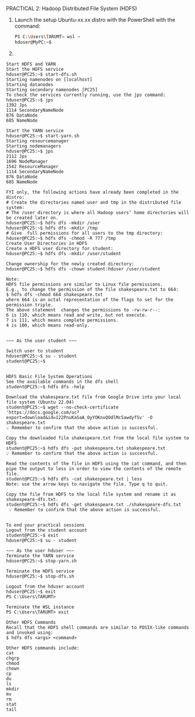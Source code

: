 PRACTICAL 2: Hadoop Distributed File System (HDFS)

1. Launch the setup Ubuntu-xx.xx distro with the PowerShell with the command:
   ~~~bash
   PS C:\Users\TARUMT> wsl ~
   hduser@MyPC:~$ 
   ~~~

2. 

~~~ As the user hduser ~~~ 
Start HDFS and YARN 
Start the HDFS service
hduser@PC25:~$ start-dfs.sh
Starting namenodes on [localhost]                                    Starting datanodes                                                   Starting secondary namenodes [PC25]                                  
To check the services currently running, use the jps command:
hduser@PC25:~$ jps                                                   1392 Jps                                                             1114 SecondaryNameNode                                               
876 DataNode                                                         
685 NameNode                                                            

Start the YARN service
hduser@PC25:~$ start-yarn.sh                                         Starting resourcemanager                                             Starting nodemanagers                                                
hduser@PC25:~$ jps                                                   2112 Jps                                                             1696 NodeManager                                                     1542 ResourceManager                                                 1114 SecondaryNameNode                                               
876 DataNode                                                         
685 NameNode                                                         

FYI only, the following actions have already been completed in the distro:
# Create the directories named user and tmp in the distributed file system: 
# The /user directory is where all Hadoop users’ home directories will be created later on.
hduser@PC25:~$ hdfs dfs -mkdir /user
hduser@PC25:~$ hdfs dfs -mkdir /tmp
# Give  full permissions for all users to the tmp directory:
hduser@PC25:~$ hdfs dfs -chmod -R 777 /tmp
Create User Directories in HDFS
Create a HDFS user directory for student:
hduser@PC25:~$ hdfs dfs -mkdir /user/student 

Change ownership for the newly created directory:
hduser@PC25:~$ hdfs dfs -chown student:hduser /user/student

Note:
HDFS file permissions are similar to Linux file permissions. 
E.g., to change the permission of the file shakespeare.txt to 664:
$ hdfs dfs -chmod 664 shakespeare.txt 
where 664 is an octal representation of the flags to set for the permission triple.
The above statement  changes the permissions to -rw-rw-r--:
6 is 110, which means read and write, but not execute.
7 is 111, which means complete permissions.
4 is 100, which means read-only.


~~~ As the user student ~~~ 

Switch user to student
hduser@PC25:~$ su - student
student@PC25:~$


HDFS Basic File System Operations
See the available commands in the dfs shell
student@PC25:~$ hdfs dfs -help

Download the shakespeare.txt file from Google Drive into your local file system (Ubuntu 22.04)
student@PC25:~$ wget --no-check-certificate 'https://docs.google.com/uc?export=download&id=122PnuKaSaA_OyYOKnxQOdlMc5awdyf5v' -O shakespeare.txt
💡 Remember to confirm that the above action is successful.

Copy the downloaded file shakespeare.txt from the local file system to HDFS
student@PC25:~$ hdfs dfs -put shakespeare.txt shakespeare.txt
💡 Remember to confirm that the above action is successful.

Read the contents of the file in HDFS using the cat command, and then pipe the output to less in order to view the contents of the remote file.  
student@PC25:~$ hdfs dfs -cat shakespeare.txt | less 
Note: use the arrow keys to navigate the file. Type q to quit.

Copy the file from HDFS to the local file system and rename it as shakespeare-dfs.txt.
student@PC25:~$ hdfs dfs -get shakespeare.txt ./shakespeare-dfs.txt
 💡 Remember to confirm that the above action is successful.


To end your practical sessions
Logout from the student account
student@PC25:~$ exit
hduser@PC25:~$ su - student

~~~ As the user hduser ~~~ 
Terminate the YARN service
hduser@PC25:~$ stop-yarn.sh

Terminate the HDFS service
hduser@PC25:~$ stop-dfs.sh

Logout from the hduser account
hduser@PC25:~$ exit
PS C:\Users\TARUMT> 

Terminate the WSL instance
PS C:\Users\TARUMT> exit

Other HDFS Commands
Recall that the HDFS shell commands are similar to POSIX-like commands and invoked using:
$ hdfs dfs <args> <command>

Other HDFS commands include:
cat
chgrp
chmod
chown
cp
du
ls
mkdir
mv
rm
stat
tail 


